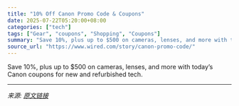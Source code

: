 ```yaml
---
title: "10% Off Canon Promo Code & Coupons"
date: 2025-07-22T05:20:00+08:00
categories: ["tech"]
tags: ["Gear", "coupons", "Shopping", "Coupons"]
summary: "Save 10%, plus up to $500 on cameras, lenses, and more with today’s Canon coupons for new and refurbished tech."
source_url: "https://www.wired.com/story/canon-promo-code/"
---
```


Save 10%, plus up to $500 on cameras, lenses, and more with today’s Canon coupons for new and refurbished tech.

---

*来源: [原文链接](https://www.wired.com/story/canon-promo-code/)*
